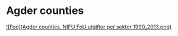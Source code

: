 # Agder counties

<a href="https://raw.githubusercontent.com/samspill/regionalt/master/Fylker/Agder counties/Agder counties. NIFU FoU utgifter per sektor 1990_2013.png">![Foo](Agder counties. NIFU FoU utgifter per sektor 1990_2013.png)</a>

